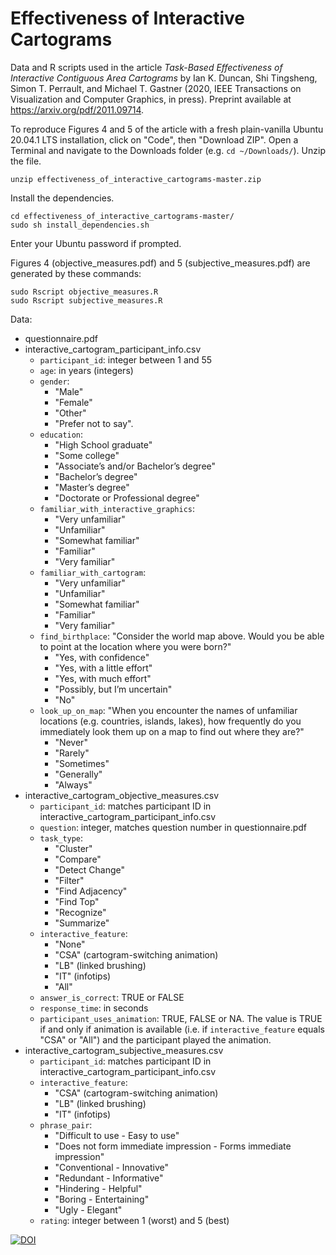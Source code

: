 # Effectiveness of Interactive Cartograms

Data and R scripts used in the article *Task-Based Effectiveness of Interactive Contiguous Area Cartograms* by Ian K. Duncan, Shi Tingsheng, Simon T. Perrault, and Michael T. Gastner (2020, IEEE Transactions on Visualization and Computer Graphics, in press).
Preprint available at https://arxiv.org/pdf/2011.09714.

To reproduce Figures 4 and 5 of the article with a fresh plain-vanilla Ubuntu 20.04.1 LTS installation, click on "Code", then "Download ZIP".
Open a Terminal and navigate to the Downloads folder (e.g. `cd ~/Downloads/`).
Unzip the file.
```
unzip effectiveness_of_interactive_cartograms-master.zip
```

Install the dependencies.
```
cd effectiveness_of_interactive_cartograms-master/
sudo sh install_dependencies.sh
```

Enter your Ubuntu password if prompted.

Figures 4 (objective_measures.pdf) and 5 (subjective_measures.pdf) are generated by these commands:

```
sudo Rscript objective_measures.R
sudo Rscript subjective_measures.R
```

Data:

- questionnaire.pdf
- interactive_cartogram_participant_info.csv
    * `participant_id`: integer between 1 and 55
    * `age`: in years (integers)
    * `gender`:
        + "Male"
        + "Female"
        + "Other"
        + "Prefer not to say".
    * `education`:
        + "High School graduate"
        + "Some college"
        + "Associate’s and/or Bachelor’s degree"
        + "Bachelor’s degree"
        + "Master’s degree"
        + "Doctorate or Professional degree"
    * `familiar_with_interactive_graphics`:
        + "Very unfamiliar"
        + "Unfamiliar"
        + "Somewhat familiar"
        + "Familiar"
        + "Very familiar"
    * `familiar_with_cartogram`:
        + "Very unfamiliar"
        + "Unfamiliar"
        + "Somewhat familiar"
        + "Familiar"
        + "Very familiar"
    * `find_birthplace`: "Consider the world map above. Would you be able to
      point at the location where you were born?"
        + "Yes, with confidence"
        + "Yes, with a little effort"
        + "Yes, with much effort"
        + "Possibly, but I’m uncertain"
        + "No"
    * `look_up_on_map`: "When you encounter the names of unfamiliar locations
      (e.g. countries, islands, lakes), how frequently do you immediately look
      them up on a map to find out where they are?"
        + "Never"
        + "Rarely"
        + "Sometimes"
        + "Generally"
        + "Always"
- interactive_cartogram_objective_measures.csv
    * `participant_id`: matches participant ID in
      interactive_cartogram_participant_info.csv
    * `question`: integer, matches question number in questionnaire.pdf
    * `task_type`: 
        + "Cluster"
        + "Compare"
        + "Detect Change"
        + "Filter"
        + "Find Adjacency"
        + "Find Top"
        + "Recognize"
        + "Summarize"
    * `interactive_feature`: 
        + "None"
        + "CSA" (cartogram-switching animation)
        + "LB" (linked brushing)
        + "IT" (infotips)
        + "All"
    * `answer_is_correct`: TRUE or FALSE
    * `response_time`: in seconds
    * `participant_uses_animation`: TRUE, FALSE or NA.
      The value is TRUE if and only if animation is available (i.e. if
      `interactive_feature` equals "CSA" or "All") and the participant played
      the animation.
- interactive_cartogram_subjective_measures.csv
    * `participant_id`: matches participant ID in
      interactive_cartogram_participant_info.csv
    * `interactive_feature`: 
        + "CSA" (cartogram-switching animation)
        + "LB" (linked brushing)
        + "IT" (infotips)
    * `phrase_pair`:
        + "Difficult to use - Easy to use"
        + "Does not form immediate impression - Forms immediate impression"
        + "Conventional - Innovative"
        + "Redundant - Informative"
        + "Hindering - Helpful"
        + "Boring - Entertaining"
        + "Ugly - Elegant"
    * `rating`: integer between 1 (worst) and 5 (best)

[![DOI](https://zenodo.org/badge/DOI/10.5281/zenodo.4064663.svg)](https://doi.org/10.5281/zenodo.4064663)



